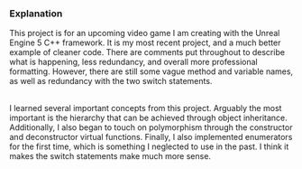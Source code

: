 ### Explanation

This project is for an upcoming video game I am creating with the Unreal Engine 5 C++ framework. It is my most recent project, and a much better example of cleaner code. There are comments put throughout to describe what is happening, less redundancy, and overall more professional formatting. However, there are still some vague method and variable names, as well as redundancy with the two switch statements. </br>

<br/> I learned several important concepts from this project. Arguably the most important is the hierarchy that can be achieved through object inheritance. Additionally, I also began to touch on polymorphism through the constructor and deconstructor virtual functions. Finally, I also implemented enumerators for the first time, which is something I neglected to use in the past. I think it makes the switch statements make much more sense. 
